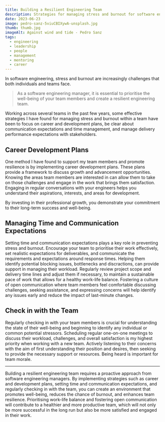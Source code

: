 ```yaml
---
title: Building a Resilient Engineering Team
description: Strategies for managing stress and burnout for software engineering managers to prioritize the well-being of their team members
date: 2023-06-23
image: pedro-sanz-5viuCBIXywA-unsplash.jpg
thumb: thumb.jpg
imageAlt: Against wind and tide - Pedro Sanz
tags:
  - engineering
  - leadership
  - people
  - management
  - mentoring
  - career
---
```


In software engineering, stress and burnout are increasingly challenges that both individuals and teams face.

> As a software engineering manager, it is essential to prioritise the well-being of your team members and create a resilient engineering team.

Working across several teams in the past few years, some effective strategies I have found for managing stress and burnout within a team have been to focus on career and development plans, be clear about communication expectations and time management, and manage delivery performance expectations with stakeholders.

## Career Development Plans

One method I have found to support my team members and promote resilience is by implementing career development plans. These plans provide a framework to discuss growth and advancement opportunities. Knowing the areas team members are interested in can allow them to take on those challenges and engage in the work that brings them satisfaction. Engaging in regular conversations with your engineers helps you understand their aspirations, interests, and areas for development.

By investing in their professional growth, you demonstrate your commitment to their long-term success and well-being.

## Managing Time and Communication Expectations

Setting time and communication expectations plays a key role in preventing stress and burnout. Encourage your team to prioritise their work effectively, set realistic expectations for deliverables, and communicate the requirements and expectations around response times. Helping them identify potential blocking issues, bottlenecks and discractions, can provide support in managing their workload.
Regularly review project scope and delivery time lines and adjust them if necessary, to maintain a sustainable pace of work that allows for a healthy work-life balance. Fostering a culture of open communication where team members feel comfortable discussing challenges, seeking assistance, and expressing concerns will help identify any issues early and reduce the impact of last-minute changes.

## Check in with the Team

Regularly checking in with your team members is crucial for understanding the state of their well-being and beginning to identify any individual or common potential stressors. Scheduling regular one-on-one meetings to discuss their workload, challenges, and overall satisfaction is my highest priority when working with a new team. Actively listening to their concerns with the aim of first understanding their position and desires, then seeking to provide the necessary support or resources. Being heard is important for team morale.

---

Building a resilient engineering team requires a proactive approach from software engineering managers. By implementing strategies such as career and development plans, setting time and communication expectations, and regularly checking in with the team, you can create an environment that promotes well-being, reduces the chance of burnout, and enhances team resilience. Prioritising work-life balance and fostering open communication will contribute to a healthier and more productive team, which will not only be more successful in the long run but also be more satisfied and engaged in their work.
